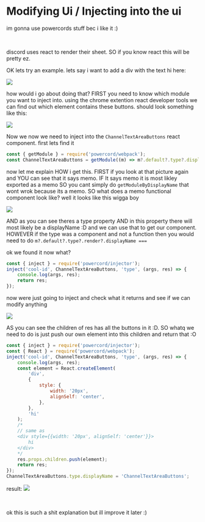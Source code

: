 # Modifying Ui / Injecting into the ui

im gonna use powercords stuff bec i like it :)

<br />

discord uses react to render their sheet. SO if you know react this will be pretty ez.

OK lets try an example. lets say i want to add a div with the text hi here:

![](https://i.imgur.com/EYYzF94.png)

how would i go about doing that? FIRST you need to know which module you want to inject into. using the chrome extention react developer tools we can find out which element contains these buttons. should look something like this:

![](https://i.imgur.com/G4KCRzA.png)

Now we now we need to inject into the `ChannelTextAreaButtons` react component.
first lets find it

```js
const { getModule } = require('powercord/webpack');
const ChannelTextAreaButtons = getModule((m) => m?.default?.type?.displayName === 'ChannelTextAreaButtons', false);
```

now let me explain HOW i get this. FIRST if you look at that picture again and YOU can see that it says memo. IF It says memo it is most likley exported as a memo SO you cant simply do `getModuleByDisplayName` that wont wrok because its a memo. SO what does a memo functional component look like? well it looks like this wigga boy

![](https://i.imgur.com/auUdT5k.png)

AND as you can see theres a type property AND in this property there will most likely be a displayName :D and we can use that to get our component.
HOWEVER if the type was a component and not a function then you would need to do `m?.default?.type?.render?.displayName ===`

ok we found it now what?

```js
const { inject } = require('powercord/injector');
inject('cool-id', ChannelTextAreaButtons, 'type', (args, res) => {
    console.log(args, res);
    return res;
});
```

now were just going to inject and check what it returns and see if we can modify anything

![](https://i.imgur.com/OgrqH15.png)

AS you can see the children of res has all the buttons in it :D. SO whatq we need to do is just push our own element into this children and return that :O

```js
const { inject } = require('powercord/injector');
const { React } = require('powercord/webpack');
inject('cool-id', ChannelTextAreaButtons, 'type', (args, res) => {
    console.log(args, res);
    const element = React.createElement(
        'div',
        {
            style: {
                width: '20px',
                alignSelf: 'center',
            },
        },
        'hi'
    );
    /* 
    // same as
    <div style={{width: '20px', alignSelf: 'center'}}>
        hi
    </div>
    */
    res.props.children.push(element);
    return res;
});
ChannelTextAreaButtons.type.displayName = 'ChannelTextAreaButtons';
```

result:
![](https://i.imgur.com/QSgBWt6.png)

<br />

ok this is such a shit explanation but ill improve it later :)
